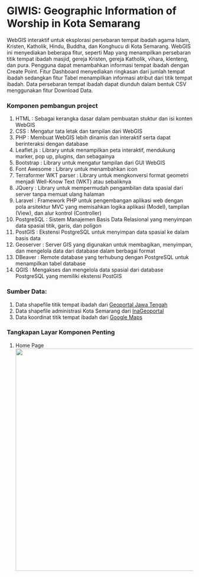 <h1>GIWIS: Geographic Information of Worship in Kota Semarang</h1>
<p>WebGIS interaktif untuk eksplorasi persebaran tempat ibadah agama Islam, Kristen, Katholik, Hindu, Buddha, dan Konghucu di Kota Semarang. WebGIS ini menyediakan beberapa fitur, seperti Map yang menampilkan persebaran titik tempat ibadah masjid, gereja Kristen, gereja Katholik, vihara, klenteng, dan pura. Pengguna dapat menambahkan informasi tempat ibadah dengan Create Point. Fitur Dashboard menyediakan ringkasan dari jumlah tempat ibadah sedangkan fitur Tabel menampilkan informasi atribut dari titik tempat ibadah. Data persebaran tempat ibadah dapat diunduh dalam bentuk CSV menggunakan fitur Download Data.</p>

<h3> Komponen pembangun project </h3>
<ol>
  <li>HTML : Sebagai kerangka dasar dalam pembuatan stuktur dan isi konten WebGIS</li>
  <li>CSS : Mengatur tata letak dan tampilan dari WebGIS</li>
  <li>PHP : Membuat WebGIS lebih dinamis dan interaktif serta dapat berinteraksi dengan database</li>
  <li>Leaflet.js : Library untuk menampilkan peta interaktif, mendukung marker, pop up, plugins, dan sebagainya</li>
  <li>Bootstrap : Library untuk mengatur tampilan dari GUI WebGIS</li>
    <li>Font Awesome : Library untuk menambahkan icon</li>
    <li>Terraformer WKT parser : Library untuk mengkonversi format geometri menjadi Well-Know Text (WKT) atau sebaliknya</li>
    <li>JQuery : Library untuk mempermudah pengambilan data spasial dari server tanpa memuat ulang halaman</li> 
    <li>Laravel : Framework PHP untuk pengembangan aplikasi web dengan pola arsitektur MVC yang memisahkan logika aplikasi (Model), tampilan (View), dan alur kontrol (Controller)</li>
    <li>PostgreSQL : Sistem Manajemen Basis Data Relasional yang menyimpan data spasial titik, garis, dan poligon</li>
    <li>PostGIS : Ekstensi PostgreSQL untuk menyimpan data spasial ke dalam basis data</li>
  <li>Geoserver : Server GIS yang digunakan untuk membagikan, menyimpan, dan mengelola data dari database dalam berbagai format</li>
    <li>DBeaver : Remote database yang terhubung dengan PostgreSQL untuk menampilkan tabel database</li> 
    <li>QGIS : Mengakses dan mengelola data spasial dari database PostgreSQL yang memiliki ekstensi PostGIS</li>
</ol>

<h3>Sumber Data:</h3>
<ol>
  <li>Data shapefile titik tempat ibadah dari <a href="http://geoportal.jatengprov.go.id/">Geoportal Jawa Tengah</a></li>
  <li>Data shapefile administrasi Kota Semarang dari <a href="https://tanahair.indonesia.go.id/portal-web/">InaGeoportal</a></li>
  <li>Data koordinat titik tempat ibadah dari <a href="https://www.google.com/maps">Google Maps</a></li>
</ol>

<h3>Tangkapan Layar Komponen Penting</h3>
<ol>
    <li>Home Page</li> <img src = "Gambar/HomePage" width = "600">
</ol>
